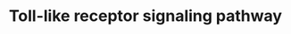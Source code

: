 ---
annotations:
- id: PW:0000003
  parent: signaling pathway
  type: Pathway Ontology
  value: signaling pathway
- id: PW:0000650
  parent: signaling pathway
  type: Pathway Ontology
  value: signaling pathway pertinent to development
- id: PW:0000814
  parent: signaling pathway
  type: Pathway Ontology
  value: Toll-like receptor signaling pathway
authors:
- MaintBot
- Thomas
- MirellaKalafati
- AgustinGV
- Fehrhart
- Eweitz
description: ''
last-edited: 2021-06-03
organisms:
- Mus musculus
redirect_from:
- /index.php/Pathway:WP1271
- /instance/WP1271
revision: null
schema-jsonld:
- '@context': https://schema.org/
  '@id': https://wikipathways.github.io/pathways/WP1271.html
  '@type': Dataset
  creator:
    '@type': Organization
    name: WikiPathways
  description: ''
  keywords:
  - Akt1
  - Akt2
  - Akt3
  - CCL3
  - Casp8
  - Ccl4
  - Ccl5
  - Cd14
  - Cd40
  - Cd80
  - Cd86
  - Chuk
  - Cxcl10
  - Cxcl11
  - Cxcl9
  - Fadd
  - Fos
  - IFNA1
  - IFNA10
  - IFNA13
  - IFNA14
  - IFNA16
  - IFNA2
  - IFNA4
  - IFNA5
  - IFNA6
  - IFNA7
  - Ifnar1
  - Ifnar2
  - Ifnb1
  - Ikbkb
  - Ikbke
  - Ikbkg
  - Il12a
  - Il12b
  - Il1b
  - Il6
  - Irak1
  - Irak4
  - Irf3
  - Irf5
  - Irf7
  - Jun
  - Lbp
  - Ly96
  - Map2k1
  - Map2k2
  - Map2k3
  - Map2k4
  - Map2k6
  - Map2k7
  - Map3k7
  - Map3k7ip1
  - Map3k7ip2
  - Map3k8
  - Mapk1
  - Mapk10
  - Mapk11
  - Mapk12
  - Mapk13
  - Mapk14
  - Mapk3
  - Mapk8
  - Mapk9
  - Myd88
  - Nfkb1
  - Nfkb2
  - Nfkbia
  - Pik3ca
  - Pik3cb
  - Pik3cd
  - Pik3cg
  - Pik3r1
  - Pik3r2
  - Pik3r3
  - Pik3r5
  - Rac1
  - Rela
  - Ripk1
  - Spp1
  - Stat1
  - Tbk1
  - Ticam1
  - Ticam2
  - Tirap
  - Tlr1
  - Tlr2
  - Tlr3
  - Tlr4
  - Tlr5
  - Tlr6
  - Tlr7
  - Tlr8
  - Tlr9
  - Tnf
  - Tollip
  - Traf3
  - Traf6
  license: CC0
  name: Toll-like receptor signaling pathway
seo: CreativeWork
title: Toll-like receptor signaling pathway
wpid: WP1271
---